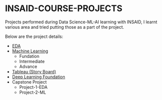 # INSAID-COURSE-PROJECTS
Projects performed during Data Science-ML-AI learning with INSAID, I learnt various area and tried putting those as a part of the project. 

Below are the project details:

- [EDA](https://github.com/jmps967/INSAID-COURSE-PROJECTS/tree/main/EDA%20Project)
- [Machine Learning](https://github.com/jmps967/INSAID-COURSE-PROJECTS/tree/main/EDA%20Project)
    - Fundation
    - Intermediate
    - Advance
- [Tableau (Story Board)](https://github.com/jmps967/INSAID-COURSE-PROJECTS/tree/main/TABLEAU)
- [Deep Learning Foundation](https://github.com/jmps967/INSAID-COURSE-PROJECTS/tree/main/Deep%20Learning)
- Capstone Project
    - Project-1-EDA
    - Project-2-ML  
